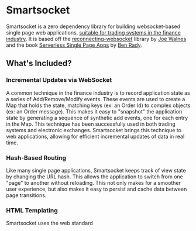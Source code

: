 
# Smartsocket

Smartsocket is a zero dependency library for building websocket-based single page web applications, [suitable for trading systems in the finance industry](https://twitter.com/twoscp/status/1559291172107026436). It is based off the [reconnecting-websocket](https://github.com/joewalnes/reconnecting-websocket) library by [Joe Walnes](https://github.com/joewalnes) and the book [Serverless Single Page Apps](https://pragprog.com/titles/brapps/serverless-single-page-apps/) by [Ben Rady](https://github.com/benrady). 

## What's Included?

### Incremental Updates via WebSocket

A common technique in the finance industry is to record application state as a series of Add/Remove/Modify events. These events are used to create a Map that holds the state, matching keys (ex: an Order Id) to complex objects (ex: an Order message). This makes it easy to "snapshot" the application state by generating a sequence of synthetic add events, one for each entry in the Map. This technique has been successfully used in both trading systems and electronic exchanges. Smartsocket brings this technique to web applications, allowing for efficient incremental updates of data in real time.

### Hash-Based Routing

Like many single page applications, Smartsocket keeps track of view state by changing the URL hash. This allows the application to switch from one "page" to another without reloading. This not only makes for a smoother user experience, but also makes it easy to persist and cache data between page transitions.

### HTML Templating

Smartsocket uses the web standard [<template>]() element for HTML templating, allowing you to build simple web applications without any external dependencies.

### Test-First Design

We believe that you should be able to create [fast, informative, and reliable automated tests](https://www.benrady.com/2016/11/testing-with-fire.html) for every aspect of your web application. Smartsocket is designed with that goal in mind. It provides a fake `window` implementation that, while not a comprehensive impelemention of the [web standard](https://developer.mozilla.org/en-US/docs/Web/API/Window), is sufficient to control every aspect of browser behavior that you need to test an application built with Smartsocket.

## What's Not Included

* Data binding
* A virtual DOM
* A server (aside from the example server)

## Example

For a demo, clone the repository and run `make example`. Each view in this application demonstrates a different part of Smartsocket's functionality.

## FAQ

_Do you have to use all of this at once?_

No! You can use the WebSocket without using the router. You can use the router without using the templates. You can use the templates without using the WebSocket. If you DO use all these things together, you get some nice guarantees about how they work together, but you can use them all seperately.

_How do I install it?_

[Download a version](https://github.com/aquanauts/smartsocket/tags) and add `smartsocket.js` to your application. If you want to write tests, you'll probably want to add `support.js` as well.

_Is there an NPM installation?_

Not yet

_Is it available in a CDN?_

Not yet
